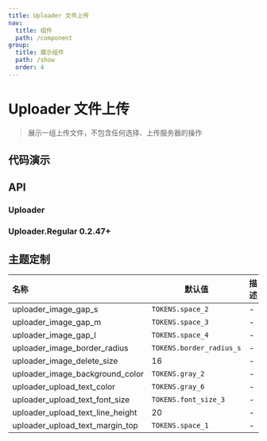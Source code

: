 ```yaml
---
title: Uploader 文件上传
nav:
  title: 组件
  path: /component
group:
  title: 展示组件
  path: /show
  order: 4
---
```


# Uploader 文件上传

> 展示一组上传文件，不包含任何选择、上传服务器的操作

## 代码演示

<code src="./__fixtures__/basic.tsx"></code>

## API

### Uploader

### Uploader.Regular <Badge>0.2.47+</Badge>

## 主题定制

| 名称                             | 默认值                   | 描述 |
| :------------------------------- | ------------------------ | ---- |
| uploader_image_gap_s             | `TOKENS.space_2`         | -    |
| uploader_image_gap_m             | `TOKENS.space_3`         | -    |
| uploader_image_gap_l             | `TOKENS.space_4`         | -    |
| uploader_image_border_radius     | `TOKENS.border_radius_s` | -    |
| uploader_image_delete_size       | 16                       | -    |
| uploader_image_background_color  | `TOKENS.gray_2`          | -    |
| uploader_upload_text_color       | `TOKENS.gray_6`          | -    |
| uploader_upload_text_font_size   | `TOKENS.font_size_3`     | -    |
| uploader_upload_text_line_height | 20                       | -    |
| uploader_upload_text_margin_top  | `TOKENS.space_1`         | -    |

